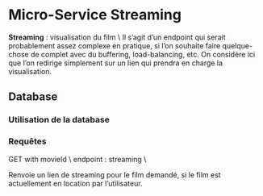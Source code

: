 # Micro-Service Streaming

**Streaming** : visualisation du film \\
Il s’agit d’un endpoint qui serait probablement assez complexe en pratique, si l’on souhaite faire quelque-chose de complet avec du buffering, load-balancing, etc. On considère ici que l’on redirige simplement sur un lien qui prendra en charge la visualisation.

## Database 

### Utilisation de la database 

### Requêtes  

GET with movieId \\
endpoint : streaming \\

Renvoie un lien de streaming pour le film demandé, si le film est actuellement en location par l’utilisateur.


